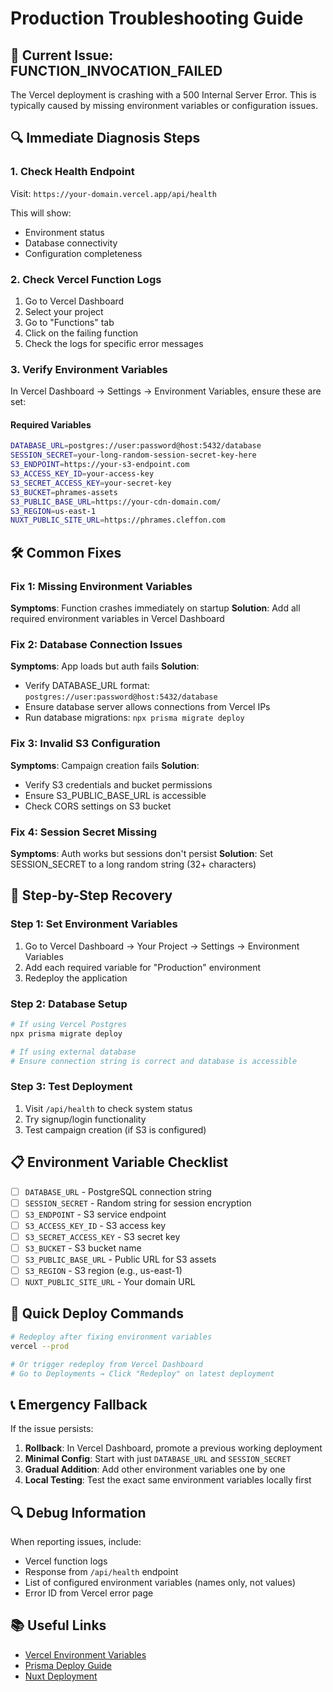 # Production Troubleshooting Guide

## 🚨 Current Issue: FUNCTION_INVOCATION_FAILED

The Vercel deployment is crashing with a 500 Internal Server Error. This is typically caused by missing environment variables or configuration issues.

## 🔍 Immediate Diagnosis Steps

### 1. Check Health Endpoint
Visit: `https://your-domain.vercel.app/api/health`

This will show:
- Environment status
- Database connectivity
- Configuration completeness

### 2. Check Vercel Function Logs
1. Go to Vercel Dashboard
2. Select your project
3. Go to "Functions" tab
4. Click on the failing function
5. Check the logs for specific error messages

### 3. Verify Environment Variables
In Vercel Dashboard → Settings → Environment Variables, ensure these are set:

#### Required Variables
```bash
DATABASE_URL=postgres://user:password@host:5432/database
SESSION_SECRET=your-long-random-session-secret-key-here
S3_ENDPOINT=https://your-s3-endpoint.com
S3_ACCESS_KEY_ID=your-access-key
S3_SECRET_ACCESS_KEY=your-secret-key
S3_BUCKET=phrames-assets
S3_PUBLIC_BASE_URL=https://your-cdn-domain.com/
S3_REGION=us-east-1
NUXT_PUBLIC_SITE_URL=https://phrames.cleffon.com
```

## 🛠️ Common Fixes

### Fix 1: Missing Environment Variables
**Symptoms**: Function crashes immediately on startup
**Solution**: Add all required environment variables in Vercel Dashboard

### Fix 2: Database Connection Issues
**Symptoms**: App loads but auth fails
**Solution**: 
- Verify DATABASE_URL format: `postgres://user:password@host:5432/database`
- Ensure database server allows connections from Vercel IPs
- Run database migrations: `npx prisma migrate deploy`

### Fix 3: Invalid S3 Configuration
**Symptoms**: Campaign creation fails
**Solution**:
- Verify S3 credentials and bucket permissions
- Ensure S3_PUBLIC_BASE_URL is accessible
- Check CORS settings on S3 bucket

### Fix 4: Session Secret Missing
**Symptoms**: Auth works but sessions don't persist
**Solution**: Set SESSION_SECRET to a long random string (32+ characters)

## 🔧 Step-by-Step Recovery

### Step 1: Set Environment Variables
1. Go to Vercel Dashboard → Your Project → Settings → Environment Variables
2. Add each required variable for "Production" environment
3. Redeploy the application

### Step 2: Database Setup
```bash
# If using Vercel Postgres
npx prisma migrate deploy

# If using external database
# Ensure connection string is correct and database is accessible
```

### Step 3: Test Deployment
1. Visit `/api/health` to check system status
2. Try signup/login functionality
3. Test campaign creation (if S3 is configured)

## 📋 Environment Variable Checklist

- [ ] `DATABASE_URL` - PostgreSQL connection string
- [ ] `SESSION_SECRET` - Random string for session encryption
- [ ] `S3_ENDPOINT` - S3 service endpoint
- [ ] `S3_ACCESS_KEY_ID` - S3 access key
- [ ] `S3_SECRET_ACCESS_KEY` - S3 secret key
- [ ] `S3_BUCKET` - S3 bucket name
- [ ] `S3_PUBLIC_BASE_URL` - Public URL for S3 assets
- [ ] `S3_REGION` - S3 region (e.g., us-east-1)
- [ ] `NUXT_PUBLIC_SITE_URL` - Your domain URL

## 🚀 Quick Deploy Commands

```bash
# Redeploy after fixing environment variables
vercel --prod

# Or trigger redeploy from Vercel Dashboard
# Go to Deployments → Click "Redeploy" on latest deployment
```

## 📞 Emergency Fallback

If the issue persists:

1. **Rollback**: In Vercel Dashboard, promote a previous working deployment
2. **Minimal Config**: Start with just `DATABASE_URL` and `SESSION_SECRET`
3. **Gradual Addition**: Add other environment variables one by one
4. **Local Testing**: Test the exact same environment variables locally first

## 🔍 Debug Information

When reporting issues, include:
- Vercel function logs
- Response from `/api/health` endpoint
- List of configured environment variables (names only, not values)
- Error ID from Vercel error page

## 📚 Useful Links

- [Vercel Environment Variables](https://vercel.com/docs/concepts/projects/environment-variables)
- [Prisma Deploy Guide](https://www.prisma.io/docs/guides/deployment)
- [Nuxt Deployment](https://nuxt.com/docs/getting-started/deployment)